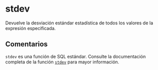 ﻿---
SidebarGroup: "Funciones de agregación"
Autogenerated: true
---

# stdev

Devuelve la desviación estándar estadística de todos los valores de la expresión especificada.

## Comentarios 

`stdev` es una función de SQL estándar. Consulte la documentación completa de la función [`stdev`](https://learn.microsoft.com/es-es/sql/t-sql/functions/stdev-transact-sql) para mayor información.
